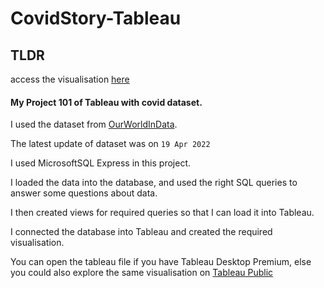 # CovidStory-Tableau

## TLDR
access the visualisation [here](https://public.tableau.com/app/profile/aditya.ms/viz/TheCovidStory/TheCovidStory)
#### My Project 101 of Tableau with covid dataset.

I used the dataset from [OurWorldInData](https://github.com/owid/covid-19-data/tree/master/public/data).

The latest update of dataset was on `19 Apr 2022`

I used MicrosoftSQL Express in this project.

I loaded the data into the database, and used the right SQL queries to answer some questions about data.

I then created views for required queries so that I can load it into Tableau.

I connected the database into Tableau and created the required visualisation.

You can open the tableau file if you have Tableau Desktop Premium, else you could also explore the same visualisation on [Tableau Public](https://public.tableau.com/app/profile/aditya.ms/viz/TheCovidStory/TheCovidStory)
